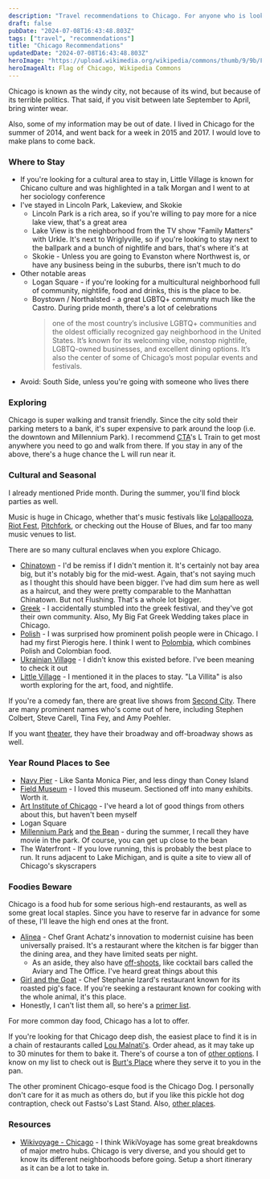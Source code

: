 ```yaml
---
description: "Travel recommendations to Chicago. For anyone who is looking on going for the first time."
draft: false
pubDate: "2024-07-08T16:43:48.803Z"
tags: ["travel", "recommendations"]
title: "Chicago Recommendations"
updatedDate: "2024-07-08T16:43:48.803Z"
heroImage: "https://upload.wikimedia.org/wikipedia/commons/thumb/9/9b/Flag_of_Chicago%2C_Illinois.svg/1920px-Flag_of_Chicago%2C_Illinois.svg.png"
heroImageAlt: Flag of Chicago, Wikipedia Commons
---
```


Chicago is known as the windy city, not because of its wind, but because of its terrible politics. That said, if you visit between late September to April, bring winter wear.

Also, some of my information may be out of date. I lived in Chicago for the summer of 2014, and went back for a week in 2015 and 2017. I would love to make plans to come back.

### Where to Stay

- If you're looking for a cultural area to stay in, Little Village is known for Chicano culture and was highlighted in a talk Morgan and I went to at her sociology conference
- I've stayed in Lincoln Park, Lakeview, and Skokie
  - Lincoln Park is a rich area, so if you're willing to pay more for a nice lake view, that's a great area
  - Lake View is the neighborhood from the TV show "Family Matters" with Urkle. It's next to Wriglyville, so if you're looking to stay next to the ballpark and a bunch of nightlife and bars, that's where it's at
  - Skokie - Unless you are going to Evanston where Northwest is, or have any business being in the suburbs, there isn't much to do
- Other notable areas
  - Logan Square - if you're looking for a multicultural neighborhood full of community, nightlife, food and drinks, this is the place to be.
  - Boystown / Northalsted - a great LGBTQ+ community much like the Castro. During pride month, there's a lot of celebrations
    > one of the most country’s inclusive LGBTQ+ communities and the oldest officially recognized gay neighborhood in the United States. It’s known for its welcoming vibe, nonstop nightlife, LGBTQ-owned businesses, and excellent dining options. It’s also the center of some of Chicago’s most popular events and festivals.
- Avoid: South Side, unless you're going with someone who lives there

### Exploring

Chicago is super walking and transit friendly. Since the city sold their parking meters to a bank, it's super expensive to park around the loop (i.e. the downtown and Millennium Park). I recommend [CTA](https://www.transitchicago.com/)'s L Train to get most anywhere you need to go and walk from there. If you stay in any of the above, there's a huge chance the L will run near it.

### Cultural and Seasonal

I already mentioned Pride month. During the summer, you'll find block parties as well.

Music is huge in Chicago, whether that's music festivals like [Lolapallooza](https://www.lollapalooza.com/), [Riot Fest](https://riotfest.org/), [Pitchfork](https://pitchforkmusicfestival.com/), or checking out the House of Blues, and far too many music venues to list.

There are so many cultural enclaves when you explore Chicago.

- [Chinatown](https://www.choosechicago.com/neighborhoods/chinatown/) - I'd be remiss if I didn't mention it. It's certainly not bay area big, but it's notably big for the mid-west. Again, that's not saying much as I thought this should have been bigger. I've had dim sum here as well as a haircut, and they were pretty comparable to the Manhattan Chinatown. But not Flushing. That's a whole lot bigger.
- [Greek](https://greektownchicago.org/) - I accidentally stumbled into the greek festival, and they've got their own community. Also, My Big Fat Greek Wedding takes place in Chicago.
- [Polish](https://www.choosechicago.com/articles/itineraries/polish-heritage-chicago-neighborhood-guide/) - I was surprised how prominent polish people were in Chicago. I had my first Pierogis here. I think I went to [Polombia](https://www.polombiachi.com/), which combines Polish and Colombian food.
- [Ukrainian Village](https://classicchicagomagazine.com/exploring-chicagos-ukrainian-village/) - I didn't know this existed before. I've been meaning to check it out
- [Little Village](https://www.choosechicago.com/neighborhoods/little-village/) - I mentioned it in the places to stay. "La Villita" is also worth exploring for the art, food, and nightlife.

If you're a comedy fan, there are great live shows from [Second City](https://www.secondcity.com/). There are many prominent names who's come out of here, including Stephen Colbert, Steve Carell, Tina Fey, and Amy Poehler.

If you want [theater](https://www.chicago-theater.com/), they have their broadway and off-broadway shows as well.

### Year Round Places to See

- [Navy Pier](https://navypier.org/) - Like Santa Monica Pier, and less dingy than Coney Island
- [Field Museum](https://www.fieldmuseum.org/) - I loved this museum. Sectioned off into many exhibits. Worth it.
- [Art Institute of Chicago](https://www.artic.edu/) - I've heard a lot of good things from others about this, but haven't been myself
- Logan Square
- [Millennium Park](https://www.chicago.gov/city/en/depts/dca/supp_info/millennium_park.html) and [the Bean](https://www.choosechicago.com/articles/tours-and-attractions/the-bean-chicago/) - during the summer, I recall they have movie in the park. Of course, you can get up close to the bean
- The Waterfront - If you love running, this is probably the best place to run. It runs adjacent to Lake Michigan, and is quite a site to view all of Chicago's skyscrapers

### Foodies Beware

Chicago is a food hub for some serious high-end restaurants, as well as some great local staples. Since you have to reserve far in advance for some of these, I'll leave the high end ones at the front.

- [Alinea](https://www.alinearestaurant.com/) - Chef Grant Achatz's innovation to modernist cuisine has been universally praised. It's a restaurant where the kitchen is far bigger than the dining area, and they have limited seats per night.
  - As an aside, they also have [off-shoots](https://www.thealineagroup.com/), like cocktail bars called the Aviary and The Office. I've heard great things about this
- [Girl and the Goat](https://www.girlandthegoat.com/chicago) - Chef Stephanie Izard's restaurant known for its roasted pig's face. If you're seeking a restaurant known for cooking with the whole animal, it's this place.
- Honestly, I can't list them all, so here's a [primer list](https://www.choosechicago.com/articles/food-drink/chicago-fine-dining-bucket-list/).

For more common day food, Chicago has a lot to offer.

If you're looking for that Chicago deep dish, the easiest place to find it is in a chain of restaurants called [Lou Malnati's](https://www.loumalnatis.com/). Order ahead, as it may take up to 30 minutes for them to bake it. There's of course a ton of [other options](https://chicago.eater.com/maps/best-deep-dish-pizza-restaurants-chicago). I know on my list to check out is [Burt's Place](https://burts-place.com/) where they serve it to you in the pan.

The other prominent Chicago-esque food is the Chicago Dog. I personally don't care for it as much as others do, but if you like this pickle hot dog contraption, check out Fastso's Last Stand. Also, [other places](https://chicago.eater.com/maps/best-hot-dogs-chicago-restaurants).

### Resources

- [Wikivoyage - Chicago](https://en.wikivoyage.org/wiki/Chicago) - I think WikiVoyage has some great breakdowns of major metro hubs. Chicago is very diverse, and you should get to know its different neighborhoods before going. Setup a short itinerary as it can be a lot to take in.
